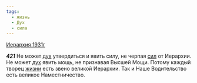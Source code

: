 ```yaml
---
tags:
  - жизнь
  - Дух
  - сила
---
```


[Иерархия 1931г](/agni/1931)

___421___
Не может [дух](/tag/#Дух) утвердиться и явить силу, не черпая [сил](/tag/#сила) от Иерархии. Не может [дух](/tag/#Дух) явить мощь, не признавая Высшей Мощи. Потому каждый творец [жизни](/tag/#жизнь) есть звено великой Иерархии. Так и Наше Водительство есть великое Наместничество.   

